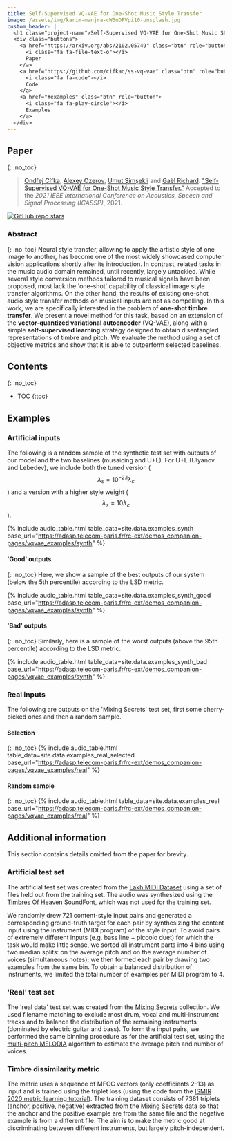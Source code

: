 ```yaml
---
title: Self-Supervised VQ-VAE for One-Shot Music Style Transfer
image: /assets/img/karim-manjra-cW3nDFVpi10-unsplash.jpg
custom_header: |
  <h1 class="project-name">Self-Supervised VQ-VAE for One-Shot Music Style Transfer</h1>
  <div class="buttons">
    <a href="https://arxiv.org/abs/2102.05749" class="btn" role="button">
      <i class="fa fa-file-text-o"></i>
      Paper
    </a>
    <a href="https://github.com/cifkao/ss-vq-vae" class="btn" role="button">
      <i class="fa fa-code"></i>
      Code
    </a>
    <a href="#examples" class="btn" role="button">
      <i class="fa fa-play-circle"></i>
      Examples
    </a>
  </div>
---
```


## Paper
{: .no_toc}

<blockquote>
  <p>
    <a href="https://scholar.google.cz/citations?user=Uz7XFWoAAAAJ" target="_blank">Ondřej Cífka</a>, <a href="https://scholar.google.com/citations?user=LnV-0z0AAAAJ" target="_blank">Alexey Ozerov</a>, <a href="https://scholar.google.com.tr/citations?user=CuArAkgAAAAJ" target="_blank">Umut Şimşekli</a> and <a href="https://scholar.google.fr/citations?user=xn70tPIAAAAJ" target="_blank">Gaël Richard</a>. <a href="https://arxiv.org/abs/2102.05749">"Self-Supervised VQ-VAE for One-Shot Music Style Transfer."</a> Accepted to the <em>2021 IEEE International Conference on Acoustics, Speech and Signal Processing (ICASSP)</em>, 2021.
  </p>
</blockquote>

<div class="badges">
<div data-badge-popover="bottom" data-badge-type="1" data-arxiv-id="2102.05749" data-hide-no-mentions="true" class="altmetric-embed"></div>
<a href="https://github.com/cifkao/ss-vq-vae"><img alt="GitHub repo stars" src="https://img.shields.io/github/stars/cifkao/ss-vq-vae?style=social"></a>
</div>

### Abstract
{: .no_toc}
Neural style transfer, allowing to apply the artistic style of one image to another, has become one of the most widely showcased computer vision applications shortly after its introduction. In contrast, related tasks in the music audio domain remained, until recently, largely untackled. While several style conversion methods tailored to musical signals have been proposed, most lack the 'one-shot' capability of classical image style transfer algorithms. On the other hand, the results of existing one-shot audio style transfer methods on musical inputs are not as compelling. In this work, we are specifically interested in the problem of **one-shot timbre transfer**. We present a novel method for this task, based on an extension of the **vector-quantized variational autoencoder** (VQ-VAE), along with a simple **self-supervised learning** strategy designed to obtain disentangled representations of timbre and pitch. We evaluate the method using a set of objective metrics and show that it is able to outperform selected baselines.

## Contents
{: .no_toc}
* TOC
{:toc}

## Examples

### Artificial inputs
The following is a random sample of the synthetic test set with outputs of our model and the two baselines (musaicing and U+L).
For U+L (Ulyanov and Lebedev), we include both the tuned version ($$\lambda_s=10^{-2.1}\lambda_c$$) and a version with a higher style weight ($$\lambda_s=10\lambda_c$$).

{% include audio_table.html table_data=site.data.examples_synth base_url="https://adasp.telecom-paris.fr/rc-ext/demos_companion-pages/vqvae_examples/synth" %}

#### 'Good' outputs
{: .no_toc}
Here, we show a sample of the best outputs of our system (below the 5th percentile) according to the LSD metric.

{% include audio_table.html table_data=site.data.examples_synth_good base_url="https://adasp.telecom-paris.fr/rc-ext/demos_companion-pages/vqvae_examples/synth" %}

#### 'Bad' outputs
{: .no_toc}
Similarly, here is a sample of the worst outputs (above the 95th percentile) according to the LSD metric.

{% include audio_table.html table_data=site.data.examples_synth_bad base_url="https://adasp.telecom-paris.fr/rc-ext/demos_companion-pages/vqvae_examples/synth" %}

### Real inputs
The following are outputs on the 'Mixing Secrets' test set, first some cherry-picked ones and then a random sample.

#### Selection
{: .no_toc}
{% include audio_table.html table_data=site.data.examples_real_selected base_url="https://adasp.telecom-paris.fr/rc-ext/demos_companion-pages/vqvae_examples/real" %}

#### Random sample
{: .no_toc}
{% include audio_table.html table_data=site.data.examples_real base_url="https://adasp.telecom-paris.fr/rc-ext/demos_companion-pages/vqvae_examples/real" %}

## Additional information
This section contains details omitted from the paper for brevity.

### Artificial test set
The artificial test set was created from the [Lakh MIDI Dataset](https://colinraffel.com/projects/lmd/) using a set of files held out from the training set.
The audio was synthesized using the [Timbres Of Heaven](http://midkar.com/soundfonts/) SoundFont, which was not used for the training set.

We randomly drew 721 content-style input pairs and generated a corresponding ground-truth target for each pair by synthesizing the content input using the instrument (MIDI program) of the style input.
To avoid pairs of extremely different inputs (e.g. bass line + piccolo duet) for which the task would make little sense, we sorted all instrument parts into 4 bins using two median splits: on the average pitch and on the average number of voices (simultaneous notes); we then formed each pair by drawing two examples from the same bin.
To obtain a balanced distribution of instruments, we limited the total number of examples per MIDI program to 4.

### 'Real' test set
The 'real data' test set was created from the [Mixing Secrets](https://www.cambridge-mt.com/ms/mtk/) collection.
We used filename matching to exclude most drum, vocal and multi-instrument tracks and to balance the distribution of the remaining instruments
(dominated by electric guitar and bass).
To form the input pairs, we performed the same binning procedure as for the artificial test set, using the [multi-pitch MELODIA](https://essentia.upf.edu/reference/std_MultiPitchMelodia.html)
algorithm to estimate the average pitch and number of voices.


### Timbre dissimilarity metric
The metric uses a sequence of MFCC vectors (only coefficients 2–13) as input and is trained using the triplet loss
(using the code from the [ISMIR 2020 metric learning tutorial](https://github.com/bmcfee/ismir2020-metric-learning)).
The training dataset consists of 7381 triplets (anchor, positive, negative) extracted from the [Mixing Secrets](https://www.cambridge-mt.com/ms/mtk/)
data so that the anchor and the positive example are from the same file and the negative example is from a different file.
The aim is to make the metric good at discriminating between different instruments, but largely pitch-independent.

<script type='text/javascript' src='https://d1bxh8uas1mnw7.cloudfront.net/assets/embed.js'></script>
